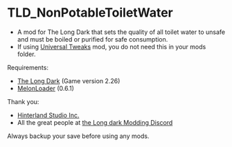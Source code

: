 # TLD_NonPotableToiletWater

- A mod for The Long Dark that sets the quality of all toilet water to unsafe and must be boiled or purified for safe consumption.
- If using [Universal Tweaks](https://github.com/Deaadman/UniversalTweaks) mod, you do not need this in your mods folder.


Requirements:
- [The Long Dark](https://www.thelongdark.com/) (Game version 2.26)
- [MelonLoader](https://github.com/LavaGang/MelonLoader/) (0.6.1)

Thank you:

- [Hinterland Studio Inc.](https://hinterlandgames.com/)
- All the great people at [the Long dark Modding Discord](https://discord.com/channels/322211727192358914/371713326725726209)

Always backup your save before using any mods.
